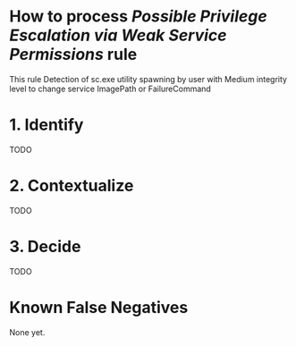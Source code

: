 # How to process *Possible Privilege Escalation via Weak Service Permissions* rule
This rule Detection of sc.exe utility spawning by user with Medium integrity level to change service ImagePath or FailureCommand

# 1. Identify
TODO

# 2. Contextualize
TODO

# 3. Decide
TODO

# Known False Negatives
None yet.
